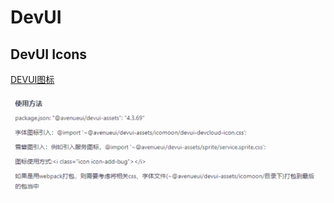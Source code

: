 # DevUI

## DevUI Icons

[DEVUI图标](https://devui.design/icon/ruleResource)

![DevUI图标如何使用](./images/001-DevUI图标如何使用.png)

